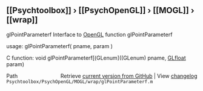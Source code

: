 ## [[Psychtoolbox]] &#8250; [[PsychOpenGL]] &#8250; [[MOGL]] &#8250; [[wrap]]

glPointParameterf  Interface to [OpenGL](OpenGL) function glPointParameterf  
  
usage:  glPointParameterf( pname, param )  
  
C function:  void glPointParameterf[(GLenum]((GLenum) pname, [GLfloat](GLfloat) param)  




<div class="code_header" style="text-align:right;">
  <span style="float:left;">Path&nbsp;&nbsp;</span> <span class="counter">Retrieve <a href=
  "https://raw.github.com/Psychtoolbox-3/Psychtoolbox-3/beta/Psychtoolbox/PsychOpenGL/MOGL/wrap/glPointParameterf.m">current version from GitHub</a> | View <a href=
  "https://github.com/Psychtoolbox-3/Psychtoolbox-3/commits/beta/Psychtoolbox/PsychOpenGL/MOGL/wrap/glPointParameterf.m">changelog</a></span>
</div>
<div class="code">
  <code>Psychtoolbox/PsychOpenGL/MOGL/wrap/glPointParameterf.m</code>
</div>

